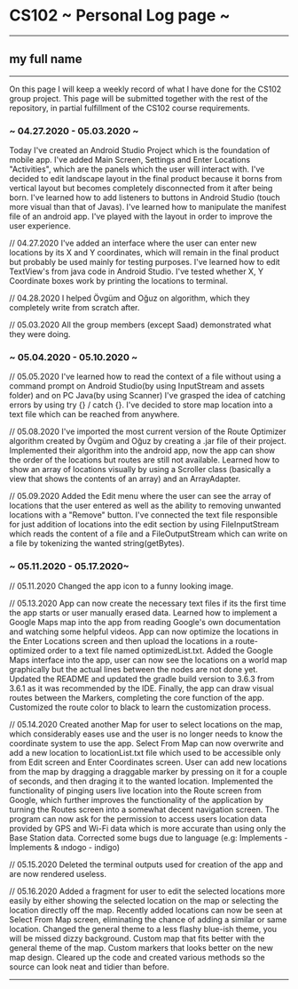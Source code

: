 # CS102 ~ Personal Log page ~
****
## my full name 
****

On this page I will keep a weekly record of what I have done for the CS102 group project. This page will be submitted together with the rest of the repository, in partial fulfillment of the CS102 course requirements.

### ~ 04.27.2020 - 05.03.2020 ~
Today I've created an Android Studio Project which is the foundation of mobile app.
I've added Main Screen, Settings and Enter Locations "Activities", which are the panels which the user will interact with.
I've decided to edit landscape layout in the final product because it borns from vertical layout but becomes completely disconnected from it after being born.
I've learned how to add listeners to buttons in Android Studio (touch more visual than that of Javas).
I've learned how to manipulate the manifest file of an android app.
I've played with the layout in order to improve the user experience.

// 04.27.2020
I've added an interface where the user can enter new locations by its X and Y coordinates, which will remain in the final product but probably be used mainly for testing purposes.
I've learned how to edit TextView's from java code in Android Studio.
I've tested whether X, Y Coordinate boxes work by printing the locations to terminal. 

// 04.28.2020
I helped Övgüm and Oğuz on algorithm, which they completely write from scratch after.

// 05.03.2020
All the group members (except Saad) demonstrated what they were doing.

### ~ 05.04.2020 - 05.10.2020 ~

// 05.05.2020
I've learned how to read the context of a file without using a command prompt on Android Studio(by using InputStream and assets folder) and on PC Java(by using Scanner)
I've grasped the idea of catching errors by using try {} / catch {}.
I've decided to store map location into a text file which can be reached from anywhere.

// 05.08.2020
I've imported the most current version of the Route Optimizer algorithm created by Övgüm and Oğuz by creating a .jar file of their project.
Implemented their algorithm into the android app, now the app can show the order of the locations but routes are still not available.
Learned how to show an array of locations visually by using a Scroller class (basically a view that shows the contents of an array) and an ArrayAdapter.

// 05.09.2020
Added the Edit menu where the user can see the array of locations that the user entered as well as the ability to removing unwanted locations with a "Remove" button.
I've connected the text file responsible for just addition of locations into the edit section by using FileInputStream which reads the content of a file and a FileOutputStream which can write on a file by tokenizing the wanted string(getBytes).

### ~ 05.11.2020 - 05.17.2020~

// 05.11.2020
Changed the app icon to a funny looking image.

// 05.13.2020
App can now create the necessary text files if its the first time the app starts or user manually erased data.
Learned how to implement a Google Maps map into the app from reading Google's own documentation and watching some helpful videos.
App can now optimize the locations in the Enter Locations screen and then upload the locations in a route-optimized order to a text file named optimizedList.txt.
Added the Google Maps interface into the app, user can now see the locations on a world map graphically but the actual lines between the nodes are not done yet.
Updated the README and updated the gradle build version to 3.6.3 from 3.6.1 as it was recommended by the IDE.
Finally, the app can draw visual routes between the Markers, completing the core function of the app.
Customized the route color to black to learn the customization process.

// 05.14.2020
Created another Map for user to select locations on the map, which considerably eases use and the user is no longer needs to know the coordinate system to use the app.
Select From Map can now overwrite and add a new location to locationList.txt file which used to be accessible only from Edit screen and Enter Coordinates screen.
User can add new locations from the map by dragging a draggable marker by pressing on it for a couple of seconds, and then draging it to the wanted location.
Implemented the functionality of pinging users live location into the Route screen from Google, which further improves the functionality of the application by turning the Routes screen into a somewhat decent navigation screen.
The program can now ask for the permission to access users location data provided by GPS and Wi-Fi data which is more accurate than using only the Base Station data.
Corrected some bugs due to language (e.g: Implements - İmplements & ındogo - indigo)

// 05.15.2020
Deleted the terminal outputs used for creation of the app and are now rendered useless.

// 05.16.2020
Added a fragment for user to edit the selected locations more easily by either showing the selected location on the map or selecting the location directly off the map.
Recently added locations can now be seen at Select From Map screen, eliminating the chance of adding a similar or same location.
Changed the general theme to a less flashy blue-ish theme, you will be missed dizzy background.
Custom map that fits better with the general theme of the map.
Custom markers that looks better on the new map design.
Cleared up the code and created various methods so the source can look neat and tidier than before.

****